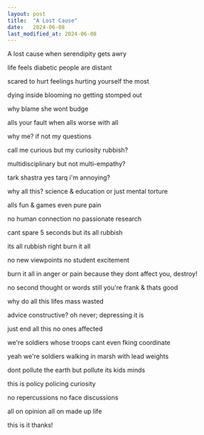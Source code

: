 ```yaml
---
layout: post
title:  "A Lost Cause"
date:   2024-06-08
last_modified_at: 2024-06-08
---
```


A lost cause
when serendipity gets awry

life feels diabetic
people are distant

scared to hurt feelings
hurting yourself the most

dying inside
blooming no getting stomped out

why blame
she wont budge

alls your fault
when alls worse with all

why me?
if not my questions

call me curious
but my curiosity rubbish?

multidisciplinary
but not multi-empathy?

tark shastra yes
tarq i'm annoying?

why all this?
science & education or just mental torture

alls fun & games
even pure pain

no human connection
no passionate research

cant spare 5 seconds
but its all rubbish

its all rubbish right
burn it all

no new viewpoints
no student excitement

burn it all in anger or pain
because they dont affect you, destroy!

no second thought or words
still you're frank & thats good

why do all this
lifes mass wasted

advice constructive?
oh never; depressing it is

just end all this
no ones affected

we're soldiers
whose troops cant even fking coordinate

yeah we're soldiers
walking in marsh with lead weights

dont pollute the earth
but pollute its kids minds

this is policy
policing curiosity

no repercussions
no face discussions

all on opinion
all on made up life

this is it
thanks!
